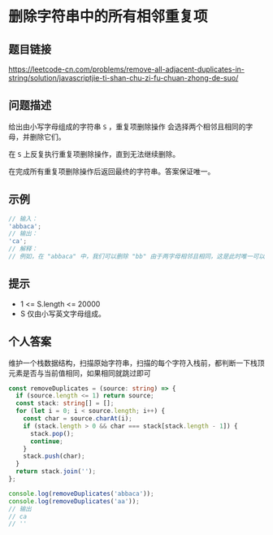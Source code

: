 # 删除字符串中的所有相邻重复项

## 题目链接

<https://leetcode-cn.com/problems/remove-all-adjacent-duplicates-in-string/solution/javascriptjie-ti-shan-chu-zi-fu-chuan-zhong-de-suo/>

## 问题描述

给出由小写字母组成的字符串 `S` ，重复项删除操作 会选择两个相邻且相同的字母，并删除它们。

在 `S` 上反复执行重复项删除操作，直到无法继续删除。

在完成所有重复项删除操作后返回最终的字符串。答案保证唯一。

## 示例

```js
// 输入：
'abbaca';
// 输出：
'ca';
// 解释：
// 例如，在 "abbaca" 中，我们可以删除 "bb" 由于两字母相邻且相同，这是此时唯一可以执行删除操作的重复项。之后我们得到字符串 "aaca"，其中又只有 "aa" 可以执行重复项删除操作，所以最后的字符串为 "ca"。
```

## 提示

- 1 <= S.length <= 20000
- S 仅由小写英文字母组成。

## 个人答案

维护一个栈数据结构，扫描原始字符串，扫描的每个字符入栈前，都判断一下栈顶元素是否与当前值相同，如果相同就跳过即可

```ts
const removeDuplicates = (source: string) => {
  if (source.length <= 1) return source;
  const stack: string[] = [];
  for (let i = 0; i < source.length; i++) {
    const char = source.charAt(i);
    if (stack.length > 0 && char === stack[stack.length - 1]) {
      stack.pop();
      continue;
    }
    stack.push(char);
  }
  return stack.join('');
};

console.log(removeDuplicates('abbaca'));
console.log(removeDuplicates('aa'));
// 输出
// ca
// ''
```
